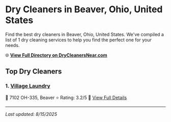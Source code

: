 # Dry Cleaners in Beaver, Ohio, United States

Find the best dry cleaners in Beaver, Ohio, United States. We've compiled a list of 1 dry cleaning services to help you find the perfect one for your needs.

🌐 **[View Full Directory on DryCleanersNear.com](https://drycleanersnear.com/city/US/Ohio/Beaver)**

## Top Dry Cleaners

### 1. [Village Laundry](https://drycleanersnear.com/dryCleaner/6870702ef0d34636f22da14e/village-laundry)
📍 7102 OH-335, Beaver
⭐ Rating: 3.2/5
🔗 [View Full Details](https://drycleanersnear.com/dryCleaner/6870702ef0d34636f22da14e/village-laundry)


---

*Last updated: 8/15/2025*
